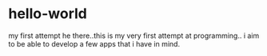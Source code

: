 # hello-world
my first attempt
he there..this is my very first attempt at programming.. i aim to be able to develop a few apps that i have in mind.
